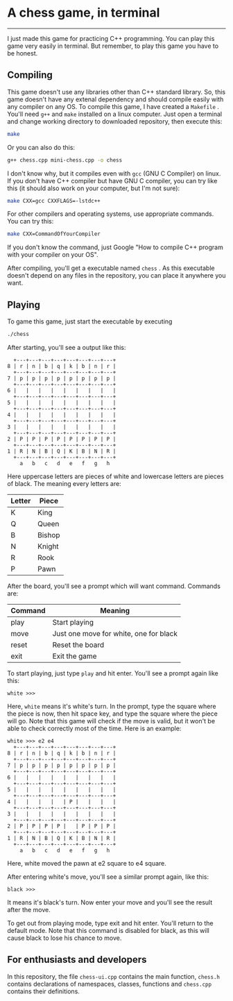 # A chess game, in terminal

-------------------------------------------------------

I just made this game for practicing C++ programming. You can play this game very easily in terminal. But remember, to play this game you have to be honest.

## Compiling

This game doesn't use any libraries other than C++ standard library. So, this game doesn't have any extenal dependency and should compile easily with any compiler on any OS. To compile this game, I have created a `Makefile` . You'll need `g++` and `make` installed on a linux computer. Just open a terminal and change working directory to downloaded repository, then execute this:

```bash
make
```

Or you can also do this:

```bash
g++ chess.cpp mini-chess.cpp -o chess
```

I don't know why, but it compiles even with `gcc` (GNU C Compiler) on linux. If you don't have C++ compiler but have GNU C compiler, you can try like this (it should also work on your computer, but I'm not sure):

```bash
make CXX=gcc CXXFLAGS=-lstdc++
```

For other compilers and operating systems, use appropriate commands. You can try this:

```bash
make CXX=CommandOfYourCompiler
```

If you don't know the command, just Google "How to compile C++ program with your compiler on your OS".

After compiling, you'll get a executable named `chess` . As this executable doesn't depend on any files in the repository, you can place it anywhere you want.

## Playing

To game this game, just start the executable by executing

```bash
./chess
```

After starting, you'll see a output like this:

```
  +---+---+---+---+---+---+---+---+
8 | r | n | b | q | k | b | n | r |
  +---+---+---+---+---+---+---+---+
7 | p | p | p | p | p | p | p | p |
  +---+---+---+---+---+---+---+---+
6 |   |   |   |   |   |   |   |   |
  +---+---+---+---+---+---+---+---+
5 |   |   |   |   |   |   |   |   |
  +---+---+---+---+---+---+---+---+
4 |   |   |   |   |   |   |   |   |
  +---+---+---+---+---+---+---+---+
3 |   |   |   |   |   |   |   |   |
  +---+---+---+---+---+---+---+---+
2 | P | P | P | P | P | P | P | P |
  +---+---+---+---+---+---+---+---+
1 | R | N | B | Q | K | B | N | R |
  +---+---+---+---+---+---+---+---+
    a   b   c   d   e   f   g   h
```

Here uppercase letters are pieces of white and lowercase letters are pieces of black. The meaning every letters are:

Letter | Piece
-- | --
K | King
Q | Queen
B | Bishop
N | Knight
R | Rook
P | Pawn

After the board, you'll see a prompt which will want command. Commands are:

Command | Meaning
--------| -------
play    | Start playing
move    | Just one move for white, one for black
reset   | Reset the board
exit    | Exit the game

To start playing, just type `play` and hit enter. You'll see a prompt again like this:

```
white >>>
```

Here, `white` means it's white's turn. In the prompt, type the square where the piece is now, then hit space key, and type the square where the piece will go. Note that this game will check if the move is valid, but it won't be able to check correctly most of the time. Here is an example:

```
white >>> e2 e4
  +---+---+---+---+---+---+---+---+
8 | r | n | b | q | k | b | n | r |
  +---+---+---+---+---+---+---+---+
7 | p | p | p | p | p | p | p | p |
  +---+---+---+---+---+---+---+---+
6 |   |   |   |   |   |   |   |   |
  +---+---+---+---+---+---+---+---+
5 |   |   |   |   |   |   |   |   |
  +---+---+---+---+---+---+---+---+
4 |   |   |   |   | P |   |   |   |
  +---+---+---+---+---+---+---+---+
3 |   |   |   |   |   |   |   |   |
  +---+---+---+---+---+---+---+---+
2 | P | P | P | P |   | P | P | P |
  +---+---+---+---+---+---+---+---+
1 | R | N | B | Q | K | B | N | R |
  +---+---+---+---+---+---+---+---+
    a   b   c   d   e   f   g   h
```

Here, white moved the pawn at e2 square to e4 square.

After entering white's move, you'll see a similar prompt again, like this:

```
black >>>
```

It means it's black's turn. Now enter your move and you'll see the result after the move.

To get out from playing mode, type exit and hit enter. You'll return to the default mode. Note that this command is disabled for black, as this will cause black to lose his chance to move.

## For enthusiasts and developers

In this repository, the file `chess-ui.cpp` contains the main function, `chess.h` contains declarations of namespaces, classes, functions and `chess.cpp` contains their definitions.